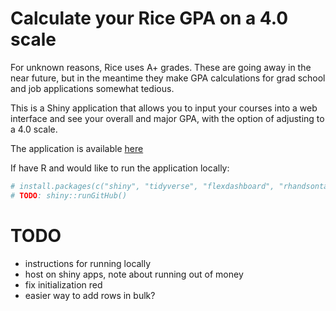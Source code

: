 # Calculate your Rice GPA on a 4.0 scale

For unknown reasons, Rice uses A+ grades. These are going away in the near future, but in the meantime they make GPA calculations for grad school and job applications somewhat tedious.

This is a Shiny application that allows you to input your courses into a web interface and see your overall and major GPA, with the option of adjusting to a 4.0 scale.

The application is available [here](http://shinyapps.io/alexpghayes/rice_gpa)

If have R and would like to run the application locally:

```r
# install.packages(c("shiny", "tidyverse", "flexdashboard", "rhandsontable"))
# TODO: shiny::runGitHub()
```

# TODO

- instructions for running locally
- host on shiny apps, note about running out of money
- fix initialization red
- easier way to add rows in bulk?
